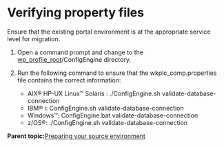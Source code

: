 # Verifying property files 

Ensure that the existing portal environment is at the appropriate service level for migration.

1.  Open a command prompt and change to the [wp\_profile\_root](../reference/wpsdirstr.md#wp_profile_root)/ConfigEngine directory.

2.  Run the following command to ensure that the wkplc\_comp.properties file contains the correct information:

    -   AIX® HP-UX Linux™ Solaris : ./ConfigEngine.sh validate-database-connection
    -   IBM® i: ConfigEngine.sh validate-database-connection
    -   Windows™: ConfigEngine.bat validate-database-connection
    -   z/OS®: ./ConfigEngine.sh validate-database-connection

**Parent topic:**[Preparing your source environment ](../migrate/mig_t_premig_tasks.md)

